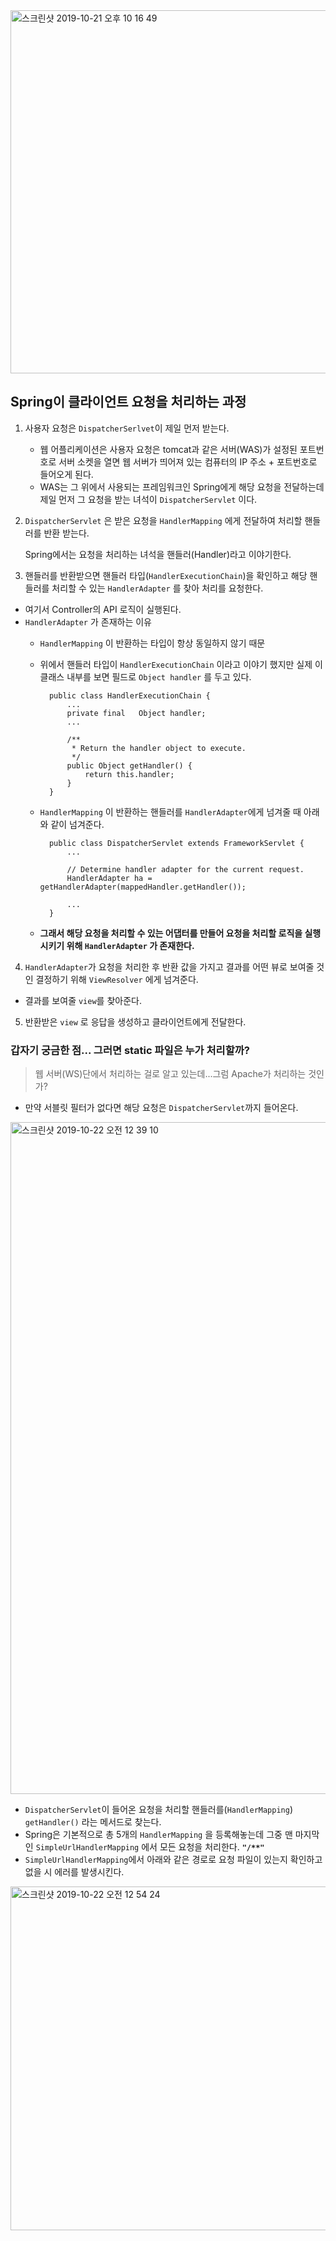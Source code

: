 <img width="581" alt="스크린샷 2019-10-21 오후 10 16 49" src="https://user-images.githubusercontent.com/30451129/67225144-a4806000-f46d-11e9-8d45-41ab43097a05.png">


## Spring이 클라이언트 요청을 처리하는 과정

1. 사용자 요청은 `DispatcherSerlvet`이 제일 먼저 받는다.
    - 웹 어플리케이션은 사용자 요청은 tomcat과 같은 서버(WAS)가 설정된 포트번호로 서버 소켓을 열면 웹 서버가 띄어져 있는 컴퓨터의 IP 주소 + 포트번호로 들어오게 된다.
    - WAS는 그 위에서 사용되는 프레임워크인 Spring에게 해당 요청을 전달하는데 제일 먼저 그 요청을 받는 녀석이 `DispatcherServlet` 이다.

2. `DispatcherServlet` 은 받은 요청을 `HandlerMapping` 에게 전달하여 처리할 핸들러를 반환 받는다.

    Spring에서는 요청을 처리하는 녀석을 핸들러(Handler)라고 이야기한다.

3. 핸들러를 반환받으면 핸들러 타입(`HandlerExecutionChain`)을 확인하고 해당 핸들러를 처리할 수 있는 `HandlerAdapter` 를 찾아 처리를 요청한다.

- 여기서 Controller의 API 로직이 실행된다.
- `HandlerAdapter` 가 존재하는 이유
    - `HandlerMapping` 이 반환하는 타입이 항상 동일하지 않기 때문
    - 위에서 핸들러 타입이 `HandlerExecutionChain` 이라고 이야기 했지만 실제 이 클래스 내부를 보면 필드로 `Object handler` 를 두고 있다.
      ```
        public class HandlerExecutionChain { 
        	...
        	private final	Object handler;
        	...
        
        	/**
        	 * Return the handler object to execute.
        	 */
        	public Object getHandler() {
        		return this.handler;
        	}
        }
      ```
    - `HandlerMapping` 이 반환하는 핸들러를 `HandlerAdapter`에게 넘겨줄 때 아래와 같이 넘겨준다.

            public class DispatcherServlet extends FrameworkServlet {
            	...
            
            	// Determine handler adapter for the current request.
            	HandlerAdapter ha = getHandlerAdapter(mappedHandler.getHandler());
            	
            	...
            }

    - **그래서 해당 요청을 처리할 수 있는 어댑터를 만들어 요청을 처리할 로직을 실행시키기 위해 `HandlerAdapter` 가 존재한다.**

4. `HandlerAdapter`가 요청을 처리한 후 반환 값을 가지고 결과를 어떤 뷰로 보여줄 것인 결정하기 위해 `ViewResolver` 에게 넘겨준다.

- 결과를 보여줄 `view`를 찾아준다.

5. 반환받은 `view` 로 응답을 생성하고 클라이언트에게 전달한다.

### 갑자기 궁금한 점... 그러면 static 파일은 누가 처리할까?

> 웹 서버(WS)단에서 처리하는 걸로 알고 있는데...그럼 Apache가 처리하는 것인가?

- 만약 서블릿 필터가 없다면 해당 요청은 `DispatcherServlet`까지 들어온다.

<img width="1075" alt="스크린샷 2019-10-22 오전 12 39 10" src="https://user-images.githubusercontent.com/30451129/67225046-76028500-f46d-11e9-9be6-99a95741c9f3.png">

- `DispatcherServlet`이 들어온 요청을 처리할 핸들러를(`HandlerMapping`) `getHandler()` 라는 메서드로 찾는다.
- Spring은 기본적으로 총 5개의 `HandlerMapping` 을 등록해놓는데 그중 맨 마지막인 `SimpleUrlHandlerMapping` 에서 모든 요청을 처리한다. **`"/**"`**
- `SimpleUrlHandlerMapping`에서 아래와 같은 경로로 요청 파일이 있는지 확인하고 없을 시 에러를 발생시킨다.

<img width="550" alt="스크린샷 2019-10-22 오전 12 54 24" src="https://user-images.githubusercontent.com/30451129/67225026-6b47f000-f46d-11e9-8537-022a12d7d71f.png">
